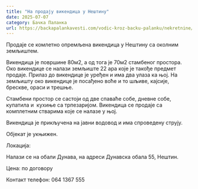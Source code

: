 ```yaml
---
title: "На продају викендица у Нештину"
date: 2025-07-07
category: Бачка Паланка
url: https://backapalankavesti.com/vodic-kroz-backu-palanku/nekretnine/na-prodaju-vikendica-u-nestinu2-d/
---
```


Продаје се комлетно опремљена викендица у Нештину са околним земљиштем.

Викендица је површине 80м2, а од тога је 70м2 стамбеног простора. Око викендице се налази земљиште 22 ара које је такође предмет продаје. Прилаз до викендице је уређен и има два улаза ка њој. На земљишту око викендице је посађено воће и то шљиве, кајсије, брескве, ораси и трешње.

Стамбени простор се састоји од две спаваће собе, дневне собе, купатила и  кухиње са трпезаријом. Викендица се продаје са комплетним стварима које се налазе у њој.

Викендица је прикључена на јавни водовод и има спроведену струју.

Објекат је укњижен.

Локација:

Налази се на обали Дунава, на адреси Дунавска обала 55, Нештин.

Цена: по договору

Контакт телефон: 064 1367 555
